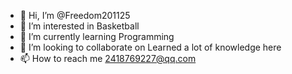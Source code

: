- 👋 Hi, I’m @Freedom201125
- 👀 I’m interested in Basketball 
- 🌱 I’m currently learning Programming 
- 💞️ I’m looking to collaborate on Learned a lot of knowledge here 
- 📫 How to reach me 2418769227@qq.com

<!---
Freedom201125/Freedom201125 is a ✨ special ✨ repository because its `README.md` (this file) appears on your GitHub profile.
You can click the Preview link to take a look at your changes.
--->
